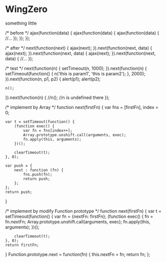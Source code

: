 WingZero
========

something little



/* before */
ajax(function(data) {
  ajax(function(data) {
		ajax(function(data) {
			//...
		});
	});
});

/* after */
next(function(next) {
	ajax(next);
}).next(function(next, data) {
	ajax(next);
}).next(function(next, data) {
	ajax(next);
}).next(function(next, data) {
	//...
});


/* test */
next(function(n) {
	setTimeout(n, 1000);
}).next(function(n) {
	setTimeout(function() {
		n('this is param1', 'this is param2');
	}, 2000);
}).next(function(n, p1, p2) {
	alert(p1);
	alert(p2);
	
	n(); 
}).next(function(n) {
	//n(); //n is undefined there
});

/* implement by Array */
function next(firstFn) {
	var	fns		= [firstFn],
		index	= 0;
		
	var t = setTimeout(function() {
		(function exec() {
			var fn = fns[index++];
			Array.prototype.unshift.call(arguments, exec);
			fn.apply(this, arguments);
		})();
		
		clearTimeout(t);
	}, 0);
	
	var push = {
		next : function (fn) {
			fns.push(fn);
			return push;
		};
	};
	return push;
}

/* implement by modify Function prototype */
function next(firstFn) {
	var t = setTimeout(function() {
		var fn = {nextFn: firstFn};
		(function exec() {
			fn = fn.nextFn;
			Array.prototype.unshift.call(arguments, exec);
			fn.apply(this, arguments);
		})();
		
		clearTimeout(t);
	}, 0);
	return firstFn;
}
Function.prototype.next = function(fn) {
	this.nextFn = fn;
	return fn;
};